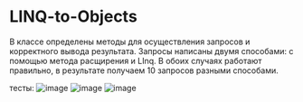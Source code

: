 # LINQ-to-Objects
В классе определены методы для осуществления запросов и корректного вывода результата. Запросы написаны двумя способами: с помощью метода расщирения и LInq. В обоих случаях работают правильно, в результате получаем 10 запросов разными способами.

тесты:
![image](https://user-images.githubusercontent.com/44696785/145364384-f1c6db4a-6a42-4034-a2fb-a247862e292d.png)
![image](https://user-images.githubusercontent.com/44696785/145364430-2e6d5584-0806-455a-aff9-4a62cda205d2.png)
![image](https://user-images.githubusercontent.com/44696785/145364442-ad5f49da-ef32-4340-97e2-7c949afef524.png)
